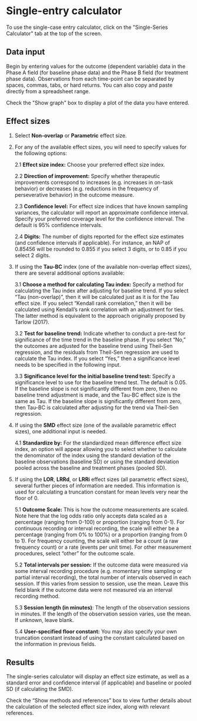 # Single-entry calculator

To use the single-case entry calculator, click on the "Single-Series Calculator" tab at the top of the screen.

## Data input

Begin by entering values for the outcome (dependent variable) data in the Phase A field (for baseline phase data) and the Phase B field (for treatment phase data). Observations from each time-point can be separated by spaces, commas, tabs, or hard returns. You can also copy and paste directly from a spreadsheet range. 

Check the "Show graph" box to display a plot of the data you have entered.

## Effect sizes

1. Select __Non-overlap__ or __Parametric__ effect size.

2. For any of the available effect sizes, you will need to specify values for the following options:
    
    2.1 __Effect size index:__ Choose your preferred effect size index.
    
    2.2 __Direction of improvement:__ Specify whether therapeutic improvements correspond to increases (e.g. increases in on-task behavior) or decreases (e.g. reductions in the frequency of perseverative behavior) in the outcome measure.
    
    2.3 __Confidence level:__ For effect size indices that have known sampling variances, the calculator will report an approximate confidence interval. Specify your preferred coverage level for the confidence interval. The default is 95% confidence intervals.
    
    2.4 __Digits:__ The number of digits reported for the effect size estimates (and confidence intervals if applicable). For instance, an NAP of 0.85456 will be rounded to 0.855 if you select 3 digits, or to 0.85 if you select 2 digits. 
    
3. If using the __Tau-BC__ index (one of the available non-overlap effect sizes), there are several additional options available:
    
    3.1 __Choose a method for calculating Tau index:__ Specify a method for calculating the Tau index after adjusting for baseline trend. If you select “Tau (non-overlap)”, then it will be calculated just as it is for the Tau effect size. If you select “Kendall rank correlation,” then it will be calculated using Kendall’s rank correlation with an adjustment for ties. The latter method is equivalent to the approach originally proposed by Tarlow (2017). 
    
    3.2 __Test for baseline trend:__ Indicate whether to conduct a pre-test for significance of the time trend in the baseline phase. If you select “No,” the outcomes are adjusted for the baseline trend using Theil-Sen regression, and the residuals from Theil-Sen regression are used to calculate the Tau index. If you select “Yes,” then a significance level needs to be specified in the following input. 
    
    3.3 __Significance level for the initial baseline trend test:__ Specify a significance level to use for the baseline trend test. The default is 0.05. If the baseline slope is not significantly different from zero, then no baseline trend adjustment is made, and the Tau-BC effect size is the same as Tau. If the baseline slope is significantly different from zero, then Tau-BC is calculated after adjusting for the trend via Theil-Sen regression.
  
4. If using the __SMD__ effect size (one of the available parametric effect sizes), one additional input is needed.
    
    4.1 __Standardize by:__ For the standardized mean difference effect size index, an option will appear allowing you to select whether to calculate the denominator of the index using the standard deviation of the baseline observations (baseline SD) or using the standard deviation pooled across the baseline and treatment phases (pooled SD). 
  
5. If using the __LOR__, __LRRd__, or __LRRi__ effect sizes (all parametric effect sizes), several further pieces of information are needed. This information is used for calculating a truncation constant for mean levels very near the floor of 0. 
    
    5.1 __Outcome Scale:__ This is how the outcome measurements are scaled. Note here that the log odds ratio only accepts data scaled as a percentage (ranging from 0-100) or proportion (ranging from 0-1). For continuous recording or interval recording, the scale will either be a percentage (ranging from 0% to 100%) or a proportion (ranging from 0 to 1). For frequency counting, the scale will either be a count (a raw frequency count) or a rate (events per unit time). For other measurement procedures, select “other” for the outcome scale. 
      
    5.2 __Total intervals per session:__ If the outcome data were measured via some interval recording procedure (e.g. momentary time sampling or partial interval recording), the total number of intervals observed in each session. If this varies from session to session, use the mean. Leave this field blank if the outcome data were not measured via an interval recording method. 
        
    5.3 __Session length (in minutes)__: The length of the observation sessions in minutes. If the length of the observation session varies, use the mean. If unknown, leave blank. 
    
    5.4 __User-specified floor constant:__ You may also specify your own truncation constant instead of using the constant calculated based on the information in previous fields.

## Results

The single-series calculator will display an effect size estimate, as well as a standard error and confidence interval (if applicable) and baseline or pooled SD (if calculating the SMD). 

Check the “Show methods and references” box to view further details about the calculation of the selected effect size index, along with relevant references.

